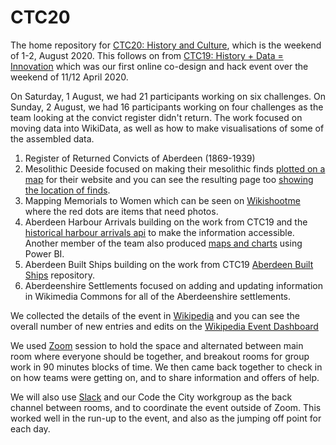 # CTC20
The home repository for [CTC20: History and Culture](https://codethecity.org/what-we-do/hack-weekends/code-the-city-20-history-and-culture/), which is the weekend of 1-2, August 2020. This follows on from [CTC19: History + Data = Innovation](https://codethecity.org/what-we-do/hack-weekends/code-the-city-19-history-data-innovation/) which was our first online co-design and hack event over the weekend of 11/12 April 2020. 

On Saturday, 1 August, we had 21 participants working on six challenges. On Sunday, 2 August, we had 16 participants working on four challenges as the team looking at the convict register didn't return. The work focused on moving data into WikiData, as well as how to make visualisations of some of the assembled data. 

1. Register of Returned Convicts of Aberdeen (1869-1939)
2. Mesolithic Deeside focused on making their mesolithic finds [plotted on a map](https://github.com/CodeTheCity/ctc20-mesolithic-deeside) for their website and you can see the resulting page too [showing the location of finds](https://argh.technology/meso-dee/).
3. Mapping Memorials to Women which can be seen on [Wikishootme](https://wikishootme.toolforge.org/#lat=57.138228737597295&lng=-2.067317962646485&zoom=13&layers=wikidata_image,wikidata_no_image&sparql_filter=%3Fq%20wdt%3AP8048%20%3Fid%20%3B%20wdt%3AP131%20wd%3AQ62274582%20%3B%20wdt%3AP625%20%3Flocation&worldwide=1) where the red dots are items that need photos.
4. Aberdeen Harbour Arrivals building on the work from CTC19 and the [historical harbour arrivals api](https://github.com/CodeTheCity/historical_harbour_arrivals_api) to make the information accessible. Another member of the team also produced [maps and charts](https://app.powerbi.com/view?r=eyJrIjoiNGZhZjg3ZTUtNTY4ZC00ZGRkLWE4OTMtMzJiZmFjYzg5MjhhIiwidCI6IjBlMTkwZTMwLTM3YWItNDA1My05OTY2LTg3MTAzYTdmZDRkYyJ9) using Power BI.
5. Aberdeen Built Ships building on the work from CTC19 [Aberdeen Built Ships](https://github.com/CodeTheCity/aberdeen-built-ships) repository.
6. Aberdeenshire Settlements focused on adding and updating information in Wikimedia Commons for all of the Aberdeenshire settlements.

We collected the details of the event in [Wikipedia](https://en.wikipedia.org/wiki/Wikipedia:GLAM/CodeTheCity/CTC20) and you can see the overall number of new entries and edits on the [Wikipedia Event Dashboard](https://outreachdashboard.wmflabs.org/courses/CodeTheCity/CTC20-Aberdeen-History_Culture_(01-Aug-2020)/home)

We used [Zoom](http://zoom.us) session to hold the space and alternated between main room where everyone should be together, and breakout rooms for group work in 90 minutes blocks of time. We then came back together to check in on how teams were getting on, and to share information and offers of help.

We will also use [Slack](http://slack.com) and our Code the City workgroup as the back channel between rooms, and to coordinate the event outside of Zoom. This worked well in the run-up to the event, and also as the jumping off point for each day.

